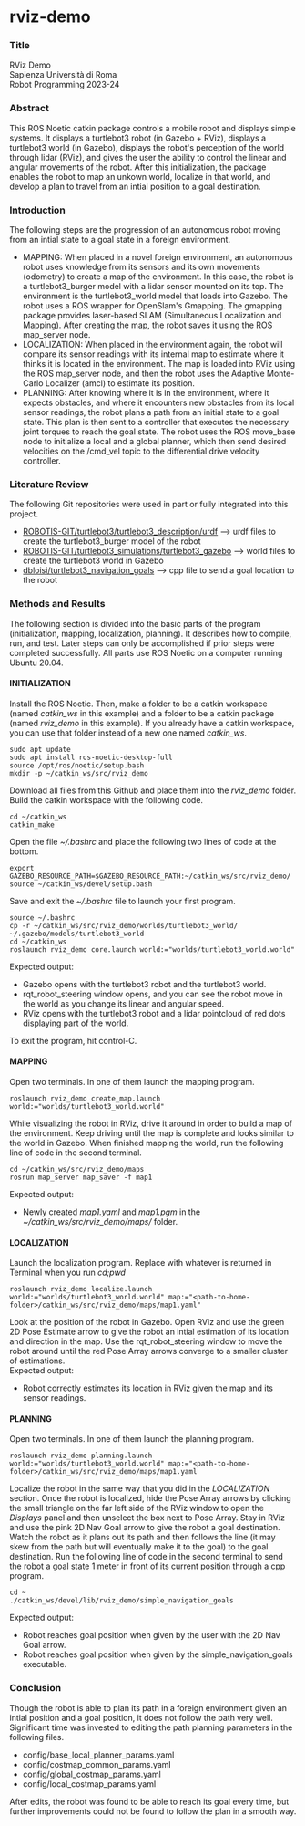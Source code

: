 # rviz-demo



### Title

RViz Demo<br/>
Sapienza Università di Roma<br/>
Robot Programming 2023-24



### Abstract
This ROS Noetic catkin package controls a mobile robot and displays simple systems. It displays a turtlebot3 robot (in Gazebo + RViz), displays a turtlebot3 world (in Gazebo), displays the robot's perception of the world through lidar (RViz), and gives the user the ability to control the linear and angular movements of the robot. After this initialization, the package enables the robot to map an unkown world, localize in that world, and develop a plan to travel from an intial position to a goal destination.



### Introduction

The following steps are the progression of an autonomous robot moving from an intial state to a goal state in a foreign environment.
- MAPPING: When placed in a novel foreign environment, an autonomous robot uses knowledge from its sensors and its own movements (odometry) to create a map of the environment. In this case, the robot is a turtlebot3_burger model with a lidar sensor mounted on its top. The environment is the turtlebot3_world model that loads into Gazebo. The robot uses a ROS wrapper for OpenSlam's Gmapping. The gmapping package provides laser-based SLAM (Simultaneous Localization and Mapping). After creating the map, the robot saves it using the ROS map_server node.
- LOCALIZATION: When placed in the environment again, the robot will compare its sensor readings with its internal map to estimate where it thinks it is located in the environment. The map is loaded into RViz using the ROS map_server node, and then the robot uses the Adaptive Monte-Carlo Localizer (amcl) to estimate its position.
- PLANNING: After knowing where it is in the environment, where it expects obstacles, and where it encounters new obstacles from its local sensor readings, the robot plans a path from an initial state to a goal state. This plan is then sent to a controller that executes the necessary joint torques to reach the goal state. The robot uses the ROS move_base node to initialize a local and a global planner, which then send desired velocities on the /cmd_vel topic to the differential drive velocity controller.



### Literature Review

The following Git repositories were used in part or fully integrated into this project.
- [ROBOTIS-GIT/turtlebot3/turtlebot3_description/urdf](https://github.com/ROBOTIS-GIT/turtlebot3/tree/master/turtlebot3_description/urdf) --> urdf files to create the turtlebot3_burger model of the robot
- [ROBOTIS-GIT/turtlebot3_simulations/turtlebot3_gazebo](https://github.com/ROBOTIS-GIT/turtlebot3_simulations/tree/master/turtlebot3_gazebo) --> world files to create the turtlebot3 world in Gazebo
- [dbloisi/turtlebot3_navigation_goals](https://github.com/dbloisi/turtlebot3_navigation_goals/blob/master/src/turtlebot3_navigation_goals.cpp) --> cpp file to send a goal location to the robot



### Methods and Results

The following section is divided into the basic parts of the program (initialization, mapping, localization, planning). It describes how to compile, run, and test. Later steps can only be accomplished if prior steps were completed successfully. All parts use ROS Noetic on a computer running Ubuntu 20.04.



#### INITIALIZATION

Install the ROS Noetic. Then, make a folder to be a catkin workspace (named *catkin_ws* in this example) and a folder to be a catkin package (named *rviz_demo* in this example). If you already have a catkin workspace, you can use that folder instead of a new one named *catkin_ws*.
```
sudo apt update
sudo apt install ros-noetic-desktop-full
source /opt/ros/noetic/setup.bash
mkdir -p ~/catkin_ws/src/rviz_demo
```
Download all files from this Github and place them into the *rviz_demo* folder. Build the catkin workspace with the following code.
```
cd ~/catkin_ws
catkin_make
```
Open the file *~/.bashrc* and place the following two lines of code at the bottom.
```
export GAZEBO_RESOURCE_PATH=$GAZEBO_RESOURCE_PATH:~/catkin_ws/src/rviz_demo/
source ~/catkin_ws/devel/setup.bash
```
Save and exit the *~/.bashrc* file to launch your first program.
```
source ~/.bashrc
cp -r ~/catkin_ws/src/rviz_demo/worlds/turtlebot3_world/ ~/.gazebo/models/turtlebot3_world
cd ~/catkin_ws
roslaunch rviz_demo core.launch world:="worlds/turtlebot3_world.world"
```
Expected output:
- Gazebo opens with the turtlebot3 robot and the turtlebot3 world.
- rqt_robot_steering window opens, and you can see the robot move in the world as you change its linear and angular speed.
- RViz opens with the turtlebot3 robot and a lidar pointcloud of red dots displaying part of the world.</br>

To exit the program, hit control-C.



#### MAPPING
Open two terminals. In one of them launch the mapping program.
```
roslaunch rviz_demo create_map.launch world:="worlds/turtlebot3_world.world"
```
While visualizing the robot in RViz, drive it around in order to build a map of the environment. Keep driving until the map is complete and looks similar to the world in Gazebo. When finished mapping the world, run the following line of code in the second terminal.
```
cd ~/catkin_ws/src/rviz_demo/maps
rosrun map_server map_saver -f map1
```
Expected output:
- Newly created *map1.yaml* and *map1.pgm* in the *~/catkin_ws/src/rviz_demo/maps/* folder.



#### LOCALIZATION
Launch the localization program. Replace *<path-to-home-folder>* with whatever is returned in Terminal when you run *cd;pwd*
```
roslaunch rviz_demo localize.launch world:="worlds/turtlebot3_world.world" map:="<path-to-home-folder>/catkin_ws/src/rviz_demo/maps/map1.yaml"
```
Look at the position of the robot in Gazebo. Open RViz and use the green 2D Pose Estimate arrow to give the robot an intial estimation of its location and direction in the map. Use the rqt_robot_steering window to move the robot around until the red Pose Array arrows converge to a smaller cluster of estimations.</br>
Expected output:
- Robot correctly estimates its location in RViz given the map and its sensor readings.

#### PLANNING
Open two terminals. In one of them launch the planning program.
```
roslaunch rviz_demo planning.launch world:="worlds/turtlebot3_world.world" map:="<path-to-home-folder>/catkin_ws/src/rviz_demo/maps/map1.yaml
```
Localize the robot in the same way that you did in the *LOCALIZATION* section. Once the robot is localized, hide the Pose Array arrows by clicking the small triangle on the far left side of the RViz window to open the *Displays* panel and then unselect the box next to Pose Array. Stay in RViz and use the pink 2D Nav Goal arrow to give the robot a goal destination. Watch the robot as it plans out its path and then follows the line (it may skew from the path but will eventually make it to the goal) to the goal destination. Run the following line of code in the second terminal to send the robot a goal state 1 meter in front of its current position through a cpp program.
```
cd ~
./catkin_ws/devel/lib/rviz_demo/simple_navigation_goals
```
Expected output:
- Robot reaches goal position when given by the user with the 2D Nav Goal arrow.
- Robot reaches goal position when given by the simple_navigation_goals executable.


### Conclusion
Though the robot is able to plan its path in a foreign environment given an intial position and a goal position, it does not follow the path very well. Significant time was invested to editing the path planning parameters in the following files.
- config/base_local_planner_params.yaml
- config/costmap_common_params.yaml
- config/global_costmap_params.yaml
- config/local_costmap_params.yaml</br>

After edits, the robot was found to be able to reach its goal every time, but further improvements could not be found to follow the plan in a smooth way.
